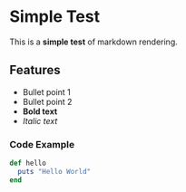 # Simple Test

This is a **simple test** of markdown rendering.

## Features

- Bullet point 1
- Bullet point 2  
- **Bold text**
- *Italic text*

### Code Example

```ruby
def hello
  puts "Hello World"
end
```